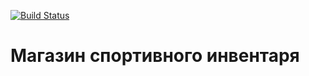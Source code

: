 [![Build Status](https://travis-ci.org/stlkralexdemo/Alex-project.svg?branch=master)](https://travis-ci.org/stlkralexdemo/Alex-project)
# Магазин спортивного инвентаря